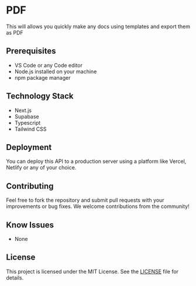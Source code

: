 # PDF

This will allows you quickly make any docs using templates and export them as PDF

## Prerequisites

- VS Code or any Code editor
- Node.js installed on your machine
- npm package manager

## Technology Stack

- Next.js
- Supabase
- Typescript
- Tailwind CSS

## Deployment

You can deploy this API to a production server using a platform like Vercel, Netlify or any of your choice.

## Contributing

Feel free to fork the repository and submit pull requests with your improvements or bug fixes. We welcome contributions from the community!

## Know Issues

- None

## License

This project is licensed under the MIT License. See the [LICENSE](LICENSE) file for details.

